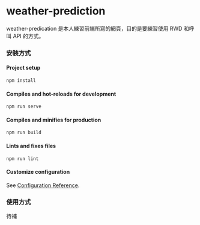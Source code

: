 # weather-prediction

weather-predication 是本人練習前端所寫的網頁，目的是要練習使用 RWD 和呼叫 API 的方式。

### 安裝方式

#### Project setup
```
npm install
```
#### 
#### Compiles and hot-reloads for development
```
npm run serve
```

#### Compiles and minifies for production
```
npm run build
```

#### Lints and fixes files
```
npm run lint
```

#### Customize configuration
See [Configuration Reference](https://cli.vuejs.org/config/).

### 使用方式
待補